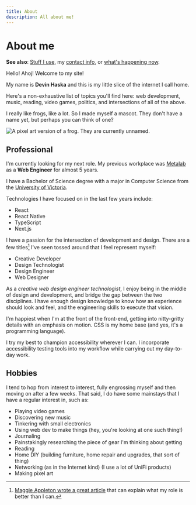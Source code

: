 ```yaml
---
title: About
description: All about me!
---
```


# About me

**See also**: [Stuff I use](/uses), my [contact info](/contact), or [what's happening now](/now).

Hello! Ahoj! Welcome to my site!

My name is **Devin Haska** and this is my little slice of the internet I call home.

Here's a non-exhaustive list of topics you'll find here: web development, music, reading, video games, politics, and intersections of all of the above.

I really like frogs, like a lot. So I made myself a mascot. They don't have a name yet, but perhaps you can think of one?

![A pixel art version of a frog. They are currently unnamed.](https://cdn.wonderfulfrog.com/images/logo.svg "What should we call them?")

## Professional

I'm currently looking for my next role. My previous workplace was [Metalab][metalab] as a **Web Engineer** for almost 5 years.

I have a Bachelor of Science degree with a major in Computer Science from the [University of Victoria][uvic].

Technologies I have focused on in the last few years include:

- React
- React Native
- TypeScript
- Next.js

I have a passion for the intersection of development and design. There are a few titles[^1] I've seen tossed around that I feel represent myself:

- Creative Developer
- Design Technologist
- Design Engineer
- Web Designer

As a _creative web design engineer technologist_, I enjoy being in the middle of design and development, and bridge the gap between the two disciplines. I have enough design knowledge to know how an experience should look and feel, and the engineering skills to execute that vision.

I'm happiest when I'm at the front of the front-end, getting into nitty-gritty details with an emphasis on motion. CSS is my home base (and yes, it's a programming language).

I try my best to champion accessibility wherever I can. I incorporate accessibility testing tools into my workflow while carrying out my day-to-day work.

## Hobbies

I tend to hop from interest to interest, fully engrossing myself and then moving on after a few weeks. That said, I do have some mainstays that I have a regular interest in, such as:

- Playing video games
- Discovering new music
- Tinkering with small electronics
- Using web dev to make things (hey, you're looking at one such thing!)
- Journaling
- Painstakingly researching the piece of gear I'm thinking about getting
- Reading
- Home DIY (building furniture, home repair and upgrades, that sort of thing)
- Networking (as in the Internet kind) (I use a lot of UniFi products)
- Making pixel art

[metalab]: https://metalab.com
[uvic]: https://uvic.ca

[^1]: [Maggie Appleton wrote a great article][design-eng] that can explain what my role is better than I can.

[design-eng]: https://maggieappleton.com/design-engineers
